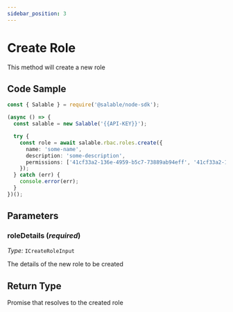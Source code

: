 ```yaml
---
sidebar_position: 3
---
```


# Create Role

This method will create a new role

## Code Sample

```typescript
const { Salable } = require('@salable/node-sdk');

(async () => {
  const salable = new Salable('{{API-KEY}}');

  try {
    const role = await salable.rbac.roles.create({
      name: 'some-name',
      description: 'some-description',
      permissions: ['41cf33a2-136e-4959-b5c7-73889ab94eff', '41cf33a2-136e-4959-b5c7-73889ab94eff'],
    });
  } catch (err) {
    console.error(err);
  }
})();
```

## Parameters

### roleDetails (_required_)

_Type:_ `ICreateRoleInput`

The details of the new role to be created

## Return Type

Promise that resolves to the created role
